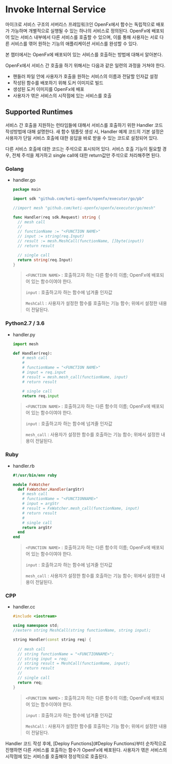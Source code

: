 Invoke Internal Service
====================================

마이크로 서비스 구조의 서버리스 프레임워크인 OpenFx에서 함수는 독립적으로 배포가 가능하며 개별적으로 실행될 수 있는 하나의 서비스로 정의된다. OpenFx에 배포되어 있는 서비스 내부에서 다른 서비스를 호출할 수 있으며, 이를 통해 사용자는 서로 다른 서비스를 엮어 원하는 기능의 애플리케이션 서비스를 완성할 수 있다.

본 챕터에서는 OpenFx에 배포되어 있는 서비스를 호출하는 방법에 대해서 알아본다. 





OpenFx에서 서비스 간 호출을 하기 위해서는 다음과 같은 일련의 과정을 거쳐야 한다.

- 핸들러 파일 안에 사용자가 호출을 원하는 서비스의 이름과 전달할 인자값 설정
- 작성된 함수를 배포하기 위해 도커 이미지로 빌드
- 생성된 도커 이미지를 OpenFx에 배포
- 사용자가 엮은 서비스의 시작점에 있는 서비스를 호출



## Supported Runtimes

서비스 간 호출을 지원하는 런타임들에 대해서 서비스를 호출하기 위한 Handler 코드 작성방법에 대해 설명한다. 새 함수 템플릿 생성 시, Handler 예제 코드의 기본 설정은 사용자가 단일 서비스 호출에 대한 응답을 바로 받을 수 있는 코드로 설정되어 있다. 

다른 서비스 호출에 대한 코드는 주석으로 표시되어 있다. 서비스 호출 기능이 필요할 경우, 전체 주석을 제거하고 single call에 대한 return값만 주석으로 처리해주면 된다.





### Golang

- handler.go

  ```go
  package main
  
  import sdk "github.com/keti-openfx/openfx/executor/go/pb"
  
  //import mesh "github.com/keti-openfx/openfx/executor/go/mesh"
  
  func Handler(req sdk.Request) string {
  	// mesh call
  	//
  	// functionName := "<FUNCTION NAME>"
  	// input := string(req.Input)
  	// result := mesh.MeshCall(functionName, []byte(input))
  	// return result
  
  	// single call
  	return string(req.Input)
  }
  ```

  >`<FUNCTION NAME>` : 호출하고자 하는 다른 함수의 이름; OpenFx에 배포되어 있는 함수이여야 한다.
  >
  >`input` : 호출하고자 하는 함수에 넘겨줄 인자값
  >
  >`MeshCall` : 사용자가 설정한 함수를 호출하는 기능 함수; 위에서 설정한 내용이 전달된다. 





### Python2.7 / 3.6

- handler.py

  ```python
  import mesh
  
  def Handler(req):
      # mesh call
      #
      # functionName = "<FUNCTION NAME>"
      # input = req.input
      # result = mesh.mesh_call(functionName, input)
      # return result
  
      # single call
      return req.input
  ```

  >`<FUNCTION NAME>` : 호출하고자 하는 다른 함수의 이름; OpenFx에 배포되어 있는 함수이여야 한다.
  >
  >`input` : 호출하고자 하는 함수에 넘겨줄 인자값
  >
  >`mesh_call` : 사용자가 설정한 함수를 호출하는 기능 함수; 위에서 설정한 내용이 전달된다. 





### Ruby

- handler.rb

  ```ruby
  #!/usr/bin/env ruby
  
  module FxWatcher
    def FxWatcher.Handler(argStr)
  	  # mesh call
  	  # functionName = "<FUNCTIONNAME>"
  	  # input = argStr
  	  # result = FxWatcher.mesh_call(functionName, input)
  	  # return result 
  	  #
  	  # single call
  	  return argStr
    end
  end
  ```

  >`<FUNCTION NAME>` : 호출하고자 하는 다른 함수의 이름; OpenFx에 배포되어 있는 함수이여야 한다.
  >
  >`input` : 호출하고자 하는 함수에 넘겨줄 인자값
  >
  >`mesh_call` : 사용자가 설정한 함수를 호출하는 기능 함수; 위에서 설정한 내용이 전달된다. 





### CPP

- handler.cc

  ```cpp
  #include <iostream>
  
  using namespace std;
  //extern string MeshCall(string functionName, string input);
  
  string Handler(const string req) {
    
    // mesh call
    // string functionName = "<FUNCTIONNAME>";
    // string input = req;
    // string result = MeshCall(functionName, input);
    // return result 
    //
    // single call
    return req;
  }
  ```

  >`<FUNCTION NAME>` : 호출하고자 하는 다른 함수의 이름; OpenFx에 배포되어 있는 함수이여야 한다.
  >
  >`input` : 호출하고자 하는 함수에 넘겨줄 인자값
  >
  >`MeshCall` : 사용자가 설정한 함수를 호출하는 기능 함수; 위에서 설정한 내용이 전달된다. 





Handler 코드 작성 후에, [Deploy Functions](#Deploy Functions)부터 순차적으로 진행하면 다른 서비스를 호출하는 함수가 OpenFx에 배포된다. 사용자가 엮은 서비스의 시작점에 있는 서비스를 호출해야 정상적으로 호출된다.


